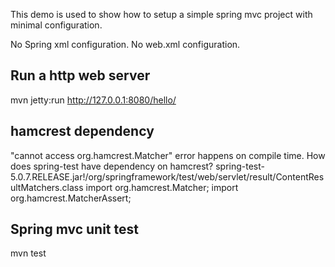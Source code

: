 This demo is used to show how to setup a simple spring mvc project with minimal configuration.

No Spring xml configuration.
No web.xml configuration.

## Run a http web server
mvn jetty:run
http://127.0.0.1:8080/hello/


## hamcrest dependency
"cannot access org.hamcrest.Matcher" error happens on compile time.
How does spring-test have dependency on  hamcrest?
spring-test-5.0.7.RELEASE.jar!/org/springframework/test/web/servlet/result/ContentResultMatchers.class
import org.hamcrest.Matcher;
import org.hamcrest.MatcherAssert;

## Spring mvc unit test
mvn test
